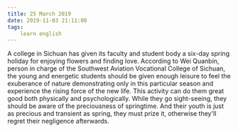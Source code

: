 ```yaml
---
title: 25 March 2019
date: 2019-11-03 21:11:00
tags:
    learn english
---
```

A college in Sichuan has given its faculty and
student body a six-day
spring holiday for enjoying flowers and finding love. According to Wei Quanbin,
person in charge of the Southwest Aviation Vocational College of Sichuan, the
young and energetic students should be given enough leisure to feel the
exuberance of nature demonstrating only in this particular season and
experience the rising force of the new life. This activity can do them great
good both physically and psychologically. While they go sight-seeing, they should be aware of the preciousness
of springtime. And their youth is just as precious and transient as
spring, they must prize it, otherwise they'll regret their negligence afterwards. 